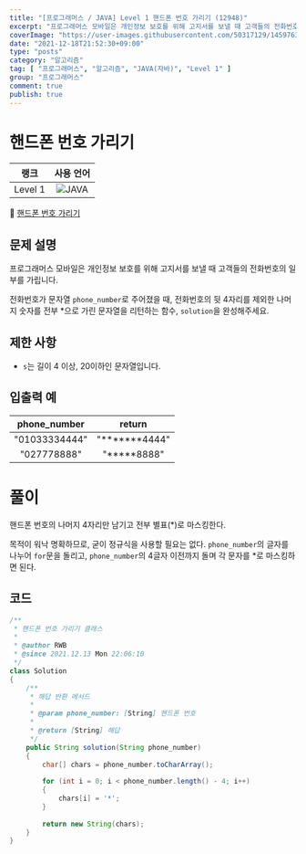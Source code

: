 ```yaml
---
title: "[프로그래머스 / JAVA] Level 1 핸드폰 번호 가리기 (12948)"
excerpt: "프로그래머스 모바일은 개인정보 보호를 위해 고지서를 보낼 때 고객들의 전화번호의 일부를 가립니다. 전화번호가 문자열 phone_number로 주어졌을 때, 전화번호의 뒷 4자리를 제외한 나머지 숫자를 전부 *으로 가린 문자열을 리턴하는 함수, solution을 완성해주세요."
coverImage: "https://user-images.githubusercontent.com/50317129/145976356-6b5d1430-31c0-4c34-829e-6be8f747ab19.png"
date: "2021-12-18T21:52:30+09:00"
type: "posts"
category: "알고리즘"
tag: [ "프로그래머스", "알고리즘", "JAVA(자바)", "Level 1" ]
group: "프로그래머스"
comment: true
publish: true
---
```


# 핸드폰 번호 가리기

|  랭크   |                                                      사용 언어                                                      |
| :-----: | :-----------------------------------------------------------------------------------------------------------------: |
| Level 1 | ![JAVA](https://shields.io/badge/java-JDK%2011-lightgray?logo=java&style=plastic&logoColor=white&labelColor=orange) |

🔗 [핸드폰 번호 가리기](https://programmers.co.kr/learn/courses/30/lessons/12948)





## 문제 설명

프로그래머스 모바일은 개인정보 보호를 위해 고지서를 보낼 때 고객들의 전화번호의 일부를 가립니다.

전화번호가 문자열 `phone_number`로 주어졌을 때, 전화번호의 뒷 4자리를 제외한 나머지 숫자를 전부 \*으로 가린 문자열을 리턴하는 함수, `solution`을 완성해주세요.





## 제한 사항

* `s`는 길이 4 이상, 20이하인 문자열입니다.





## 입출력 예

| phone_number  |        return        |
| :-----------: | :------------------: |
| "01033334444" | "\*\*\*\*\*\*\*4444" |
|  "027778888"  |   "\*\*\*\*\*8888"   |










# 풀이

핸드폰 번호의 나머지 4자리만 남기고 전부 별표(\*)로 마스킹한다.

목적이 워낙 명확하므로, 굳이 정규식을 사용할 필요는 없다. `phone_number`의 글자를 나누어 `for`문을 돌리고, `phone_number`의 4글자 이전까지 돌며 각 문자를 \*로 마스킹하면 된다.





## 코드

``` java
/**
 * 핸드폰 번호 가리기 클래스
 *
 * @author RWB
 * @since 2021.12.13 Mon 22:06:10
 */
class Solution
{
	/**
	 * 해답 반환 메서드
	 *
	 * @param phone_number: [String] 핸드폰 번호
	 *
	 * @return [String] 해답
	 */
	public String solution(String phone_number)
	{
		char[] chars = phone_number.toCharArray();
		
		for (int i = 0; i < phone_number.length() - 4; i++)
		{
			chars[i] = '*';
		}
		
		return new String(chars);
	}
}
```